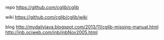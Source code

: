 repo
https://github.com/cglib/cglib

wiki
https://github.com/cglib/cglib/wiki

blog
http://mydailyjava.blogspot.com/2013/11/cglib-missing-manual.html
http://jnb.ociweb.com/jnb/jnbNov2005.html